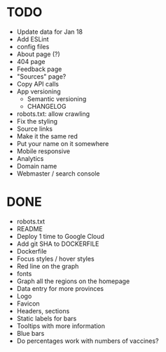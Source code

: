 # TODO

- Update data for Jan 18
- Add ESLint
- config files
- About page (?)
- 404 page
- Feedback page
- "Sources" page?
- Copy API calls
- App versioning
  - Semantic versioning
  - CHANGELOG
- robots.txt: allow crawling
- Fix the styling
- Source links
- Make it the same red
- Put your name on it somewhere
- Mobile responsive
- Analytics
- Domain name
- Webmaster / search console

# DONE

- robots.txt
- README
- Deploy 1 time to Google Cloud
- Add git SHA to DOCKERFILE
- Dockerfile
- Focus styles / hover styles
- Red line on the graph
- fonts
- Graph all the regions on the homepage
- Data entry for more provinces
- Logo
- Favicon
- Headers, sections
- Static labels for bars
- Tooltips with more information
- Blue bars
- Do percentages work with numbers of vaccines?
